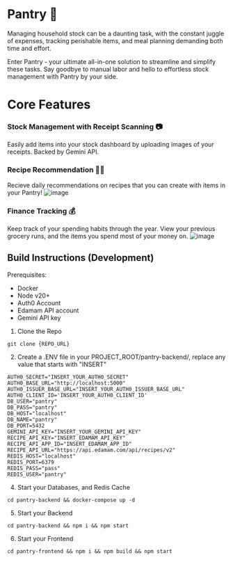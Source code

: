 # Pantry 🍞
Managing household stock can be a daunting task, with the constant juggle of expenses, tracking perishable items, and meal planning demanding both time and effort. 

Enter Pantry - your ultimate all-in-one solution to streamline and simplify these tasks. Say goodbye to manual labor and hello to effortless stock management with Pantry by your side.

# Core Features
### Stock Management with Receipt Scanning 📷
Easily add items into your stock dashboard by uploading images of your receipts.
Backed by Gemini API.

### Recipe Recommendation 👨‍🍳
Recieve daily recommendations on recipes that you can create with items in your Pantry!
![image](https://github.com/PoromKamal/pantry/assets/62628923/c5f0b979-c4e7-4514-9a5c-3bb8c68b5c2f)



### Finance Tracking 💰
Keep track of your spending habits through the year. View your previous grocery runs, and the items you spend most of your money on.
![image](https://github.com/PoromKamal/pantry/assets/62628923/2fd4c056-b5bb-49e8-87f8-c5a611a2ac07)

## Build Instructions (Development)
Prerequisites:
- Docker
- Node v20+
- Auth0 Account
- Edamam API account
- Gemini API key

1. Clone the Repo
```
git clone {REPO_URL}
```
2. Create a .ENV file in your PROJECT_ROOT/pantry-backend/, replace any value that starts with "INSERT"
```
AUTH0_SECRET="INSERT_YOUR_AUTH0_SECRET"
AUTH0_BASE_URL="http://localhost:5000"
AUTH0_ISSUER_BASE_URL="INSERT_YOUR_AUTH0_ISSUER_BASE_URL"
AUTH0_CLIENT_ID='INSERT_YOUR_AUTH0_CLIENT_ID'
DB_USER="pantry"
DB_PASS="pantry"
DB_HOST="localhost"
DB_NAME="pantry"
DB_PORT=5432
GEMINI_API_KEY="INSERT_YOUR_GEMINI_API_KEY"
RECIPE_API_KEY="INSERT_EDAMAM_API_KEY"
RECIPE_API_APP_ID="INSERT_EDAMAM_APP_ID"
RECIPE_API_URL="https://api.edamam.com/api/recipes/v2"
REDIS_HOST="localhost"
REDIS_PORT=6379
REDIS_PASS="pass"
REDIS_USER="pantry"
```
4. Start your Databases, and Redis Cache
```
cd pantry-backend && docker-compose up -d
```
5. Start your Backend
```
cd pantry-backend && npm i && npm start
```
6. Start your Frontend
```
cd pantry-frontend && npm i && npm build && npm start
```
